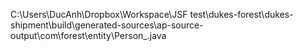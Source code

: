 C:\Users\DucAnh\Dropbox\Workspace\JSF test\dukes-forest\dukes-shipment\build\generated-sources\ap-source-output\com\forest\entity\Person_.java
